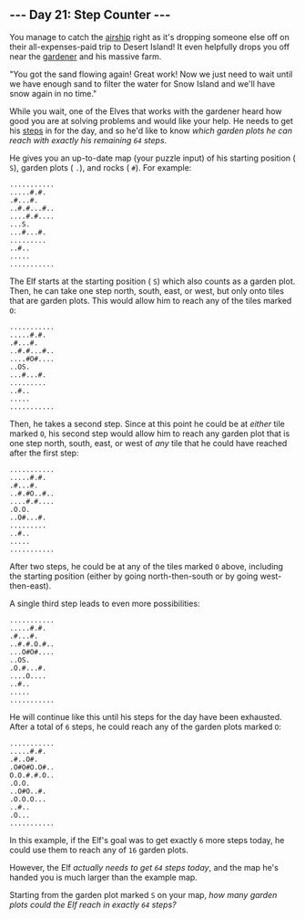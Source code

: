 ##  \-\-\- Day 21: Step Counter ---

You manage to catch the [airship](7) right as it's dropping someone else off on their all-expenses-paid trip to Desert Island! It even helpfully drops you off near the [gardener](5) and his massive farm.

"You got the sand flowing again! Great work! Now we just need to wait until we have enough sand to filter the water for Snow Island and we'll have snow again in no time."

While you wait, one of the Elves that works with the gardener heard how good you are at solving problems and would like your help. He needs to get his [steps](https://en.wikipedia.org/wiki/Pedometer) in for the day, and so he'd like to know _which garden plots he can reach with exactly his remaining `64` steps_.

He gives you an up-to-date map (your puzzle input) of his starting position ( `S`), garden plots ( `.`), and rocks ( `#`). For example:

```
...........
.....#.#.
.#...#.
..#.#...#..
....#.#....
...S.
...#...#.
.........
..#..
.....
...........

```

The Elf starts at the starting position ( `S`) which also counts as a garden plot. Then, he can take one step north, south, east, or west, but only onto tiles that are garden plots. This would allow him to reach any of the tiles marked `O`:

```
...........
.....#.#.
.#...#.
..#.#...#..
....#O#....
..OS.
...#...#.
.........
..#..
.....
...........

```

Then, he takes a second step. Since at this point he could be at _either_ tile marked `O`, his second step would allow him to reach any garden plot that is one step north, south, east, or west of _any_ tile that he could have reached after the first step:

```
...........
.....#.#.
.#...#.
..#.#O..#..
....#.#....
.O.O.
..O#...#.
.........
..#..
.....
...........

```

After two steps, he could be at any of the tiles marked `O` above, including the starting position (either by going north-then-south or by going west-then-east).

A single third step leads to even more possibilities:

```
...........
.....#.#.
.#...#.
..#.#.O.#..
...O#O#....
..OS.
.O.#...#.
....O....
..#..
.....
...........

```

He will continue like this until his steps for the day have been exhausted. After a total of `6` steps, he could reach any of the garden plots marked `O`:

```
...........
.....#.#.
.#..O#.
.O#O#O.O#..
O.O.#.#.O..
.O.O.
..O#O..#.
.O.O.O...
..#..
.O...
...........

```

In this example, if the Elf's goal was to get exactly `6` more steps today, he could use them to reach any of `16` garden plots.

However, the Elf _actually needs to get `64` steps today_, and the map he's handed you is much larger than the example map.

Starting from the garden plot marked `S` on your map, _how many garden plots could the Elf reach in exactly `64` steps?_

